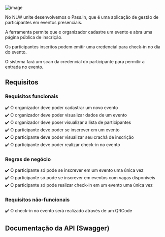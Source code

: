 ![image](https://github.com/alewebcode/nlw-unite-nodejs/assets/2896461/e3b36ee6-863b-4fba-a15a-9d7b3e284efe)

No NLW unite desenvolvemos o Pass.in, que é uma aplicação de gestão de participantes em eventos presenciais.

A ferramenta permite que o organizador cadastre um evento e abra uma página pública de inscrição.

Os participantes inscritos podem emitir uma credencial para check-in no dia do evento.

O sistema fará um scan da credencial do participante para permitir a entrada no evento.

## Requisitos

<h3>Requisitos funcionais</h3>
✔️ O organizador deve poder cadastrar um novo evento<br/>
✔️ O organizador deve poder visualizar dados de um evento<br/>
✔️ O organizador deve poser visualizar a lista de participantes<br/>
✔️ O participante deve poder se inscrever em um evento<br/>
✔️ O participante deve poder visualizar seu crachá de inscrição<br/>
✔️ O participante deve poder realizar check-in no evento

<h3>Regras de negócio</h3>
✔️ O participante só pode se inscrever em um evento uma única vez<br/>
✔️ O participante só pode se inscrever em eventos com vagas disponíveis<br/>
✔️ O participante só pode realizar check-in em um evento uma única vez<br/>

<h3>Requisitos não-funcionais</h3>
✔️ O check-in no evento será realizado através de um QRCode

## Documentação da API (Swagger)

